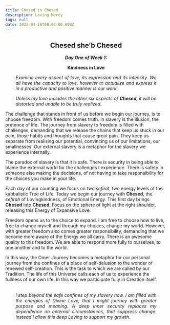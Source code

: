 ```yaml
---
title: Chesed in Chesed
description: Loving Mercy
tags: null
date: 2022-04-16T00:04:00.000Z
---
```


<div style="font-weight: bold; text-align:center">
<h2>Chesed she’b Chesed</h2>
<i>Day One of Week 1:</i>
<p>Kindness in Love</p>

</div>
<div style="text-align: justify; margin-left: 2rem; margin-right: 2rem; font-style:italic">
<p>Examine every aspect of love, its expression and its intensity. We all have the capacity to love, however to actualize and express it in a productive and positive manner is our work.</p>
<p>
Unless my love includes the other six aspects of <b>Chesed</b>, it will be distorted and unable to be truly realized.
</p>
</div>

The challenge that stands in front of us before we begin our journey, is to choose freedom. With freedom comes truth. In slavery is the illusion, the pretence of life. The journey from slavery to freedom is filled with challenges, demanding that we release the chains that keep us stuck in our pain, those habits and thoughts that cause great pain. They keep us separate from realising our potential, convincing us of our limitations, our smallnesses. Our external slavery is a metaphor for the slavery we experience internally.

The paradox of slavery is that it is safe. There is security in being able to blame the external world for the challenges I experience. There is safety in someone else making the decisions, of not having to take responsibility for the choices you make in your life.

Each day of our counting we focus on two _sefirot_, two energy levels of the kabbalistic Tree of Life. Today we begin our journey with **Chesed**, the _sefirah_ of Lovingkindness, of Emotional Energy. This first day brings **Chesed** into **Chesed**. Focus on the sphere of light at the right shoulder, releasing this Energy of Expansive Love.

Freedom opens us to the choice to expand. I am free to choose how to live, free to change myself and through my choices, change my world. However, with greater freedom also comes greater responsibility, demanding that we become more aware of the Energy we all carry. There is an awesome quality to this freedom. We are able to respond more fully to ourselves, to one another and to the world.

In this way, the Omer Journey becomes a metaphor for our personal journey from the confines of a place of self-delusion to the wonder of renewed self-creation. This is the task to which we are called by our Tradition. The life of this Universe calls each of us to experience the fullness of our own life. In this way we participate fully in Creation itself.

<div style="font-style: italic; margin: 2rem; text-align: justify">
I step beyond the safe confines of my slavery now. I am filled with the energies of Divine Love, that I might journey with greater purpose and meaning. A deep inner security replaces my dependence on external circumstances, that suppress change. Instead I allow this deep Loving to support my growth.</div>
